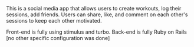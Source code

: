 
This is a social media app that allows users to create workouts, log their sessions, add friends.
Users can share, like, and comment on each other's sessions to keep each other motivated.

Front-end is fully using stimulus and turbo.
Back-end is fully Ruby on Rails [no other specific configuration was done]

